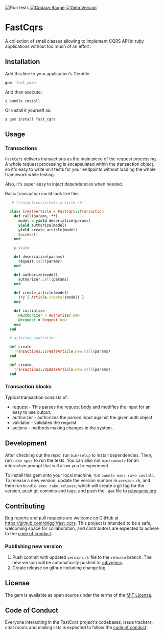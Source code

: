 ![Run tests](https://github.com/driggl/fast_cqrs/workflows/Run%20tests/badge.svg?branch=master&event=push)
[![Codacy Badge](https://api.codacy.com/project/badge/Grade/ba5ae197b61f418ba9c4fdb0239aa8f4)](https://app.codacy.com/gh/driggl/fast_cqrs?utm_source=github.com&utm_medium=referral&utm_content=driggl/fast_cqrs&utm_campaign=Badge_Grade_Dashboard)
[![Gem Version](https://badge.fury.io/rb/fast_cqrs.svg)](https://badge.fury.io/rb/fast_cqrs)

# FastCqrs

A collection of small classes allowing to implement CQRS API in ruby applications without too much of an effort.

## Installation

Add this line to your application's Gemfile:

```ruby
gem 'fast_cqrs'
```

And then execute:

    $ bundle install

Or install it yourself as:

    $ gem install fast_cqrs

## Usage

### Transactions

`FastCqrs` delivers transactions as the main piece of the request processing. A whole request processing is
encapsulated within the transaction object, so it's easy to write unit tests for your endpoints without loading
the whole framework while testing.

Also, it's super easy to inject dependencies when needed.

Basic transaction could look like this.

```ruby
   # transactions/create_article.rb

  class CreateArticle < FastCqrs::Transaction
    def call(params, **)
      model = yield deserialize(params)
      yield authorize(model)
      yield create_article(model)
      Success()
    end

    private

    def deserialize(params)
      request.call(params)
    end

    def authorize(model)
      authorizer.call(params)
    end

    def create_article(model)
      Try { Article.create!(model) }
    end

    def initialize
      @authorizer = Authorizer.new
      @request = Request.new
    end
  end
```

```ruby
  # articles_controller

  def create
    Transactions::CreateArticle.new.call(params)
  end

  def create
    Transactions::UpdateArticle.new.call(params)
  end

```

### Transaction blocks

Typical transaction consists of:

- request - This parses the request body and modifies the input for an easy to use output.
- authorizer - authorizes the parsed input against the given auth object
- validator - validates the request
- actions - methods making changes in the system.


## Development

After checking out the repo, run `bin/setup` to install dependencies. Then, run `rake spec` to run the tests. You can also run `bin/console` for an interactive prompt that will allow you to experiment.

To install this gem onto your local machine, run `bundle exec rake install`. To release a new version, update the version number in `version.rb`, and then run `bundle exec rake release`, which will create a git tag for the version, push git commits and tags, and push the `.gem` file to [rubygems.org](https://rubygems.org).

## Contributing

Bug reports and pull requests are welcome on GitHub at https://github.com/driggl/fast_cqrs. This project is intended to be a safe, welcoming space for collaboration, and contributors are expected to adhere to the [code of conduct](https://github.com/driggl/fast_cqrs/blob/master/CODE_OF_CONDUCT.md).

### Publishing new version

1. Push commit with updated `version.rb` file to the `release` branch. The new version will be automatically pushed to [rubygems](https://rubygems.org).
2. Create release on github including change log.

## License

The gem is available as open source under the terms of the [MIT License](https://opensource.org/licenses/MIT).

## Code of Conduct

Everyone interacting in the FastCqrs project's codebases, issue trackers, chat rooms and mailing lists is expected to follow the [code of conduct](https://github.com/driggl/fast_cqrs/blob/master/CODE_OF_CONDUCT.md).
